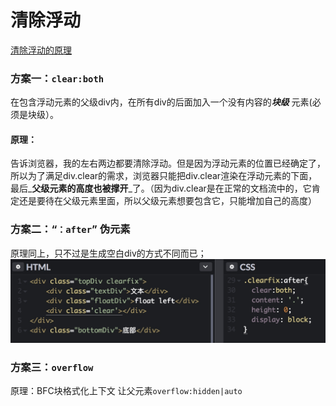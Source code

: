 # 清除浮动
[清除浮动的原理](https://codepen.io/singsingasong/pen/GXejMP?editors=1100)

###  方案一：`clear:both`
在包含浮动元素的父级div内，在所有div的后面加入一个没有内容的***块级*** 元素(必须是块级）。

#### 原理：
告诉浏览器，我的左右两边都要清除浮动。但是因为浮动元素的位置已经确定了，所以为了满足div.clear的需求，浏览器只能把div.clear渲染在浮动元素的下面，最后_**父级元素的高度也被撑开**_了。（因为div.clear是在正常的文档流中的，它肯定还是要待在父级元素里面，所以父级元素想要包含它，只能增加自己的高度）

### 方案二：“`：after`” 伪元素
原理同上，只不过是生成空白div的方式不同而已；
![-w703](media/15375198132528.jpg)
### 方案三：`overflow`
原理：BFC块格式化上下文
让父元素`overflow:hidden|auto`